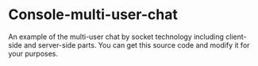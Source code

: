 # Console-multi-user-chat
An example of the multi-user chat by socket technology including client-side and server-side parts.
You can get this source code and modify it for your purposes.
